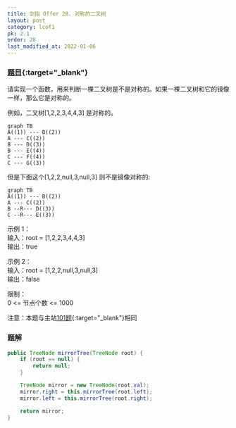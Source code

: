 ```yaml
---
title: 剑指 Offer 28. 对称的二叉树
layout: post
category: lcof1
pk: 2.1
order: 28
last_modified_at: 2022-01-06
---
```


### [题目](https://leetcode.cn/problems/dui-cheng-de-er-cha-shu-lcof/){:target="_blank"}

请实现一个函数，用来判断一棵二叉树是不是对称的。如果一棵二叉树和它的镜像一样，那么它是对称的。

例如，二叉树[1,2,2,3,4,4,3] 是对称的。

```mermaid
graph TB
A((1)) --- B((2))
A --- C((2))
B --- D((3))
B --- E((4))
C --- F((4))
C --- G((3))
```

但是下面这个[1,2,2,null,3,null,3] 则不是镜像对称的:

```mermaid
graph TB
A((1)) --- B((2))
A --- C((2))
B --R--- D((3))
C --R--- E((3))
```



示例 1：  
输入：root = [1,2,2,3,4,4,3]  
输出：true

示例 2：  
输入：root = [1,2,2,null,3,null,3]  
输出：false

限制：  
0 <= 节点个数 <= 1000

注意：本题与主站[101题](https://leetcode.cn/problems/symmetric-tree/){:target="_blank"}相同

### 题解

```java
public TreeNode mirrorTree(TreeNode root) {
    if (root == null) {
        return null;
    }

    TreeNode mirror = new TreeNode(root.val);
    mirror.right = this.mirrorTree(root.left);
    mirror.left = this.mirrorTree(root.right);

    return mirror;
}
```